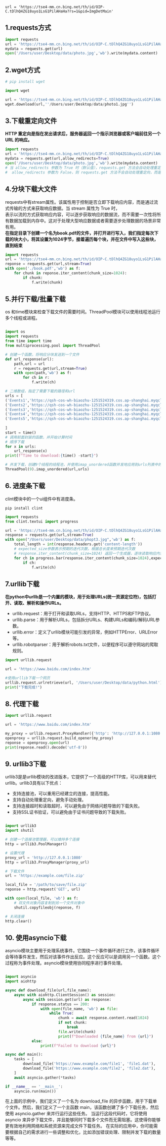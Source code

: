 ```Shell

url = 'https://tse4-mm.cn.bing.net/th/id/OIP-C.tDlhQ4ZG18uyo1LsG1PilAHaHa?rs=1&pid=ImgDetMain'
```

## 1.requests方式

```python
import requests
url = 'https://tse4-mm.cn.bing.net/th/id/OIP-C.tDlhQ4ZG18uyo1LsG1PilAHaHa?rs=1&pid=ImgDetMain'
mydata = requests.get(url)
open('/Users/user/Desktop/data/photo.jpg','wb').write(mydata.content)

```

## 2.wget方式

```python
# pip install wget

import wget

url = 'https://tse4-mm.cn.bing.net/th/id/OIP-C.tDlhQ4ZG18uyo1LsG1PilAHaHa?rs=1&pid=ImgDetMain'
wget.download(url,''/Users/user/Desktop/data/photo1.jpg'')

```

## 3.下载重定向文件
**HTTP 重定向是指在发出请求后，服务器返回一个指示浏览器或客户端前往另一个 URL 的响应。**

```python
import requests
url = 'https://tse4-mm.cn.bing.net/th/id/OIP-C.tDlhQ4ZG18uyo1LsG1PilAHaHa?rs=1&pid=ImgDetMain'
mydata = requests.get(url,allow_redirects=True)
open('/Users/user/Desktop/data/photo.jpg','wb').write(mydata.content)
# 当 allow_redirects 参数为 True 时（默认值），requests.get 方法会自动处理重定向，跟随重定向响应，最终获取重定向后的内容。如果
#  allow_redirects 参数为 False，则 requests.get 方法不会自动处理重定向，而是返回包含重定向信息的响应对象，用户可以根据需要对重定向进行处理。

```

## 4.分块下载大文件
requests中有stream属性。该属性用于控制是否立即下载响应内容，而是通过流式传输的方式来获取响应数据。当 stream 属性为 True 时，  
表示以流的方式获取响应内容，可以逐步获取响应的数据流，而不需要一次性将所有数据加载到内存中。这对于处理大型响应数据或者需要逐步处理数据的场景非常有用。  
**在指定目录下创建一个名为book.pdf的文件，并打开进行写入，我们指定每次下载的块大小，将其设置为1024字节，接着遍历每个块，并在文件中写入这些块，直到结束**

```python
import requests
url = 'https://tse4-mm.cn.bing.net/th/id/OIP-C.tDlhQ4ZG18uyo1LsG1PilAHaHa?rs=1&pid=ImgDetMain'
reponse = requests.get(url,stream=True)
with open('./book.pdf','wb') as f:
    for chunk in reponse.iter_content(chunk_size=1024):
        if chunk:
            f.write(chunk)

```

## 5.并行下载/批量下载 
os 和time模块来检查下载文件的需要时间。ThreadPool模块可以使用线程池运行多个线程或进程。  

```python

import os
import requests
from time import time
from multiprocessing.pool import ThreadPool

# 创建一个函数，将响应分块发送到一个文件
def url_response(url):
    path,url = url
    r = requests.get(url,stream=True)
    with open(path,'wb') as f:
        for ch in r:
            f.write(ch)

# 二维数组，指定了需要下载的路径和url
urls = [
('Events1','https://qsh-cos-wh-biaozhu-1251524319.cos.ap-shanghai.myqcloud.com/v4_240202_%E5%9B%BE%E7%89%87/0003c6f4-c117-11ee-bc1b-00163e0477d2.jpg'),
('Events2','https://qsh-cos-wh-biaozhu-1251524319.cos.ap-shanghai.myqcloud.com/v4_240202_%E5%9B%BE%E7%89%87/00065e78-c117-11ee-bc1b-00163e0477d2.jpg'),
('Events3','https://qsh-cos-wh-biaozhu-1251524319.cos.ap-shanghai.myqcloud.com/v4_240202_%E5%9B%BE%E7%89%87/000fd336-c117-11ee-bc1b-00163e0477d2.jpg'),
('Events4','https://qsh-cos-wh-biaozhu-1251524319.cos.ap-shanghai.myqcloud.com/v4_240202_%E5%9B%BE%E7%89%87/00175f48-c117-11ee-bc1b-00163e0477d2.jpg'),
('Events5','https://qsh-cos-wh-biaozhu-1251524319.cos.ap-shanghai.myqcloud.com/v4_240202_%E5%9B%BE%E7%89%87/001e47fe-c117-11ee-bc1b-00163e0477d2.jpg')
    
]
start = time()
# 调用前面封装的函数，并开始计算时间
# 顺序下载
for x in urls:
    url_response(x)
print(f"Time to download:{time() -start}")

# 并发下载，创建9个线程的线程池，并使用imap_unordered函数并发地应用到urls列表中的每个元素上。
ThreadPool(9).imap_unordered(url,urls)

```

## 6. 进度条下载

clint模块中的一个ui组件中有进度条。
```Shell
pip install clint
```

```python
import requests
from clint.textui import progress

url = 'https://tse4-mm.cn.bing.net/th/id/OIP-C.tDlhQ4ZG18uyo1LsG1PilAHaHa?rs=1&pid=ImgDetMain'
response = requests.get(url,stream=True)
with open("/Users/user/Desktop/data/phopt3.jpg",'wb') as f:
    total_length = int(response.headers.get('content-length'))
    # expected_size参数表示预期的迭代次数，根据总长度来预期迭代次数
    # response.iter_content(chunk_size=1024) 返回一个生成器，逐块读取响应内容，每次读取1024字节
    for ch in progress.bar(response.iter_content(chunk_size=1024),expected_size=(total_length/1024)+1):
        if ch:
            f.write(ch)
```

## 7.urllib下载

**在python中urllb是一个内置的模块，用于处理URLs(统一资源定位符)，包括打开、读取、解析和操作URLs。**
- urllib.request：用于打开和读取URLs，支持HTTP、HTTPS和FTP协议。
- urllib.parse：用于解析URLs，包括拆分URLs、构建URLs和编码/解码URL参数。
- urllib.error：定义了urllib模块可能引发的异常，例如HTTPError、URLError等。
- urllib.robotparser：用于解析robots.txt文件，以便程序可以遵守网站的爬取规则。

```python
import urllib.request

url = 'https://www.baidu.com/index.htm'

#使用urllib下载一个网页
urllib.request.urlretrieve(url, '/Users/user/Desktop/data/python.html')
print("下载完成!")
```

## 8. 代理下载
```python
import urllib.request

url = 'https://www.baidu.com/index.htm'

my_proxy = urllib.request.ProxyHandler({'http': 'http://127.0.0.1:1080'})
openproxy = urllib.request.build_opener(my_proxy)
reponse = openproxy.open(url)
print(reponse.read().decode('utf-8'))

```

## 9. urllib3下载
urllib3是是urllib模块的改进版本，它提供了一个高级的HTTP库，可以用来替代urllib。urllib3具有以下优点：
- 支持连接池，可以重用已经建立的连接，提高性能。
- 支持自动处理重定向，避免手动处理。    
- 支持连接超时和读取超时，可以避免由于网络问题导致的下载失败。
- 支持SSL证书验证，可以避免由于证书问题导致的下载失败。


```python

import urllib3
import shutil

# 创建一个连接池管理器，可以维持多个连接
http = urllib3.PoolManager()

# 设置代理
proxy_url = 'http://127.0.0.1:1080'
http = urllib3.ProxyManager(proxy_url)

# 下载文件
url = 'https://example.com/file.zip'

local_file = '/path/to/save/file.zip'
reponse = http.request('GET', url)

with open(local_file, 'wb') as f:
    # 将文件对象内容复制到另一个文件对象中
    shutil.copyfileobj(reponse, f)

# 关闭连接
http.clear()
```
## 10. 使用asyncio下载
asyncio模块主要用于处理系统事件。它围绕一个事件循环进行工作，该事件循环会等待事件发生，然后对该事件作出反应。这个反应可以是调用另一个函数。这个过程称为事件处理。asyncio模块使用协同程序进行事件处理。

```python

import asyncio
import aiohttp

async def download_file(url,file_name):
    async with aiohttp.ClientSession() as session:
        async with session.get(url) as response:
            if response.status == 200:
                with open(file_name, 'wb') as file:
                    while True:
                        chunk = await response.content.read(1024)
                        if not chunk:
                            break
                        file.write(chunk)
                        print(f"Downloaded {file_name} from {url}")
            else:
                print(f"Failed to download {url}")

async def main():
    tasks = [
        download_file('https://www.example.com/file1', 'file1.dat'),
        download_file('https://www.example.com/file2', 'file2.dat'),
    ]
    await asyncio.gather(*tasks)

if __name__ == '__main__':
    asyncio.run(main())
```

在上面的示例中，我们定义了一个名为 download_file 的异步函数，用于下载单个文件。然后，我们定义了一个主函数 main，该函数创建了多个下载任务，然后使用 asyncio.gather 来并行运行这些任务。
当运行这段代码时，它将使用 asyncio 来异步下载文件，并且能够同时下载多个文件而无需阻塞。这使得你能够更有效地利用网络和系统资源来完成文件下载任务。
在实际的应用中，你可能需要根据自己的需求进行一些调整和优化，比如添加错误处理、限制并发下载的数量等等。
